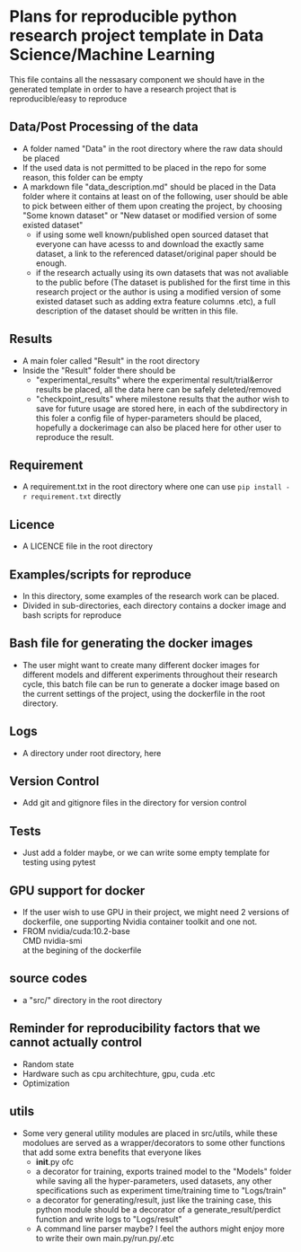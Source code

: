 # Plans for reproducible python research project template in Data Science/Machine Learning
This file contains all the nessasary component we should have in the generated template in order to have a research project that is reproducible/easy to reproduce

## Data/Post Processing of the data
- A folder named "Data" in the root directory where the raw data should be placed
- If the used data is not permitted to be placed in the repo for some reason, this folder can be empty
- A markdown file "data_description.md" should be placed in the Data folder where it contains at least on of the following, user should be able to pick between either of them upon creating the project, by choosing "Some known dataset" or "New dataset or modified version of some existed dataset"
	- if using some well known/published open sourced dataset that everyone can have acesss to and download the exactly same dataset, a link to the referenced dataset/original paper should be enough.
	- if the research actually using its own datasets that was not avaliable to the public before (The dataset is published for the first time in this research project or the author is using a modified version of some existed dataset such as adding extra feature columns .etc), a full description of the dataset should be written in this file.


## Results
- A main foler called "Result" in the root directory
- Inside the "Result" folder there should be
	- "experimental_results" where the experimental result/trial&error results be placed, all the data here can be safely deleted/removed 
	- "checkpoint_results" where milestone results that the author wish to save for future usage are stored here, in each of the subdirectory in this foler a config file of hyper-parameters should be placed, hopefully a dockerimage can also be placed here for other user to reproduce the result.


## Requirement
- A requirement.txt in the root directory where one can use `pip install -r requirement.txt` directly

## Licence
- A LICENCE file in the root directory

## Examples/scripts for reproduce
- In this directory, some examples of the research work can be placed.
- Divided in sub-directories, each directory contains a docker image and bash scripts for reproduce

## Bash file for generating the docker images
- The user might want to create many different docker images for different models and different experiments throughout their research cycle, this batch file can be run to generate a docker image based on the current settings of the project, using the dockerfile in the root directory.

## Logs
- A directory under root directory, here 

## Version Control
- Add git and gitignore files in the directory for version control

## Tests
- Just add a folder maybe, or we can write some empty template for testing using pytest

## GPU support for docker
- If the user wish to use GPU in their project, we might need 2 versions of dockerfile, one supporting Nvidia container toolkit and one not.
- FROM nvidia/cuda:10.2-base\
CMD nvidia-smi\
at the begining of the dockerfile


## source codes
- a "src/" directory in the root directory

## Reminder for reproducibility factors that we cannot actually control
- Random state
- Hardware such as cpu architechture, gpu, cuda .etc
- Optimization




## utils
- Some very general utility modules are placed in src/utils, while these modolues are served as a wrapper/decorators to some other functions that add some extra benefits that everyone likes
	- __init__.py ofc
	- a decorator for training, exports trained model to the "Models" folder while saving all the hyper-parameters, used datasets, any other specifications such as experiment time/training time to "Logs/train"
	- a decorator for generating/result, just like the training case, this python module should be a decorator of a generate_result/perdict function and write logs to "Logs/result"
	- A command line parser maybe? I feel the authors might enjoy more to write their own main.py/run.py/.etc
